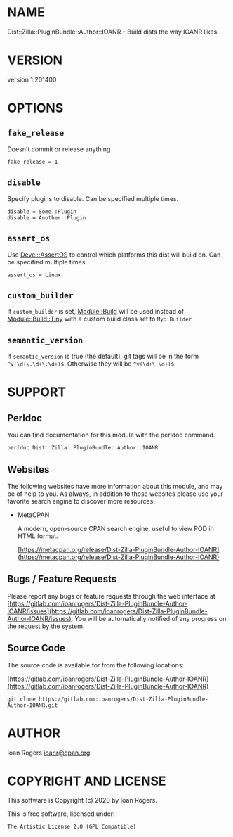 # NAME

Dist::Zilla::PluginBundle::Author::IOANR - Build dists the way IOANR likes

# VERSION

version 1.201400

# OPTIONS

## `fake_release`

Doesn't commit or release anything

```
fake_release = 1
```

## `disable`

Specify plugins to disable. Can be specified multiple times.

```
disable = Some::Plugin
disable = Another::Plugin
```

## `assert_os`

Use [Devel::AssertOS](https://metacpan.org/pod/Devel%3A%3AAssertOS) to control which platforms this dist will build on.
Can be specified multiple times.

```
assert_os = Linux
```

## `custom_builder`

If `custom_builder` is set, [Module::Build](https://metacpan.org/pod/Module%3A%3ABuild) will be used instead of
[Module::Build::Tiny](https://metacpan.org/pod/Module%3A%3ABuild%3A%3ATiny) with a custom build class set to `My::Builder`

## `semantic_version`

If `semantic_version` is true (the default), git tags will be in the form
`^v(\d+\.\d+\.\d+)$`. Otherwise they will be `^v(\d+\.\d+)$`.

# SUPPORT

## Perldoc

You can find documentation for this module with the perldoc command.

```
perldoc Dist::Zilla::PluginBundle::Author::IOANR
```

## Websites

The following websites have more information about this module, and may be of help to you. As always,
in addition to those websites please use your favorite search engine to discover more resources.

- MetaCPAN

    A modern, open-source CPAN search engine, useful to view POD in HTML format.

    [https://metacpan.org/release/Dist-Zilla-PluginBundle-Author-IOANR](https://metacpan.org/release/Dist-Zilla-PluginBundle-Author-IOANR)

## Bugs / Feature Requests

Please report any bugs or feature requests through the web interface at [https://gitlab.com/ioanrogers/Dist-Zilla-PluginBundle-Author-IOANR/issues](https://gitlab.com/ioanrogers/Dist-Zilla-PluginBundle-Author-IOANR/issues).
You will be automatically notified of any progress on the request by the system.

## Source Code

The source code is available for from the following locations:

[https://gitlab.com/ioanrogers/Dist-Zilla-PluginBundle-Author-IOANR](https://gitlab.com/ioanrogers/Dist-Zilla-PluginBundle-Author-IOANR)

```
git clone https://gitlab.com:ioanrogers/Dist-Zilla-PluginBundle-Author-IOANR.git
```

# AUTHOR

Ioan Rogers <ioanr@cpan.org>

# COPYRIGHT AND LICENSE

This software is Copyright (c) 2020 by Ioan Rogers.

This is free software, licensed under:

```
The Artistic License 2.0 (GPL Compatible)
```
